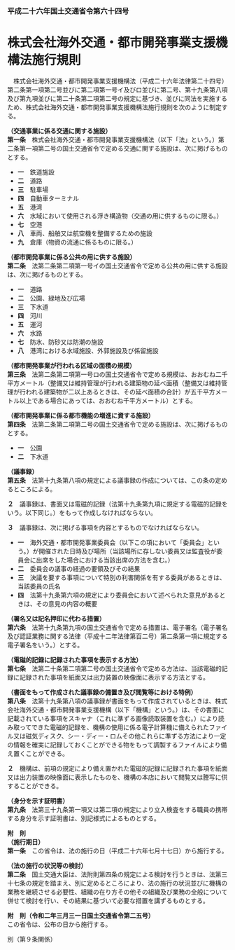 ### 平成二十六年国土交通省令第六十四号  
# 株式会社海外交通・都市開発事業支援機構法施行規則  
　株式会社海外交通・都市開発事業支援機構法（平成二十六年法律第二十四号）第二条第一項第二号並びに第二項第一号イ及びロ並びに第二号、第十九条第八項及び第九項並びに第二十条第二項第二号の規定に基づき、並びに同法を実施するため、株式会社海外交通・都市開発事業支援機構法施行規則を次のように制定する。  
  
**（交通事業に係る交通に関する施設）**  
**第一条**　株式会社海外交通・都市開発事業支援機構法（以下「法」という。）第二条第一項第二号の国土交通省令で定める交通に関する施設は、次に掲げるものとする。  
* **一**　鉄道施設  
* **二**　道路  
* **三**　駐車場  
* **四**　自動車ターミナル  
* **五**　港湾  
* **六**　水域において使用される浮き構造物（交通の用に供するものに限る。）  
* **七**　空港  
* **八**　車両、船舶又は航空機を整備するための施設  
* **九**　倉庫（物資の流通に係るものに限る。）  
  
**（都市開発事業に係る公共の用に供する施設）**  
**第二条**　法第二条第二項第一号イの国土交通省令で定める公共の用に供する施設は、次に掲げるものとする。  
* **一**　道路  
* **二**　公園、緑地及び広場  
* **三**　下水道  
* **四**　河川  
* **五**　運河  
* **六**　水路  
* **七**　防水、防砂又は防潮の施設  
* **八**　港湾における水域施設、外郭施設及び係留施設  
  
**（都市開発事業が行われる区域の面積の規模）**  
**第三条**　法第二条第二項第一号ロの国土交通省令で定める規模は、おおむね二千平方メートル（整備又は維持管理が行われる建築物の延べ面積（整備又は維持管理が行われる建築物が二以上あるときは、その延べ面積の合計）が五千平方メートル以上である場合にあっては、おおむね千平方メートル）とする。  
  
**（都市開発事業に係る都市機能の増進に資する施設）**  
**第四条**　法第二条第二項第二号の国土交通省令で定める施設は、次に掲げるものとする。  
* **一**　公園  
* **二**　下水道  
  
**（議事録）**  
**第五条**　法第十九条第八項の規定による議事録の作成については、この条の定めるところによる。  
  
**２**　議事録は、書面又は電磁的記録（法第十九条第九項に規定する電磁的記録をいう。以下同じ。）をもって作成しなければならない。  
  
**３**　議事録は、次に掲げる事項を内容とするものでなければならない。  
* **一**　海外交通・都市開発事業委員会（以下この項において「委員会」という。）が開催された日時及び場所（当該場所に存しない委員又は監査役が委員会に出席をした場合における当該出席の方法を含む。）  
* **二**　委員会の議事の経過の要領及びその結果  
* **三**　決議を要する事項について特別の利害関係を有する委員があるときは、当該委員の氏名  
* **四**　法第十九条第六項の規定により委員会において述べられた意見があるときは、その意見の内容の概要  
  
**（署名又は記名押印に代わる措置）**  
**第六条**　法第十九条第九項の国土交通省令で定める措置は、電子署名（電子署名及び認証業務に関する法律（平成十二年法律第百二号）第二条第一項に規定する電子署名をいう。）とする。  
  
**（電磁的記録に記録された事項を表示する方法）**  
**第七条**　法第二十条第二項第二号の国土交通省令で定める方法は、当該電磁的記録に記録された事項を紙面又は出力装置の映像面に表示する方法とする。  
  
**（書面をもって作成された議事録の備置き及び閲覧等における特例）**  
**第八条**　法第十九条第八項の議事録が書面をもって作成されているときは、株式会社海外交通・都市開発事業支援機構（以下「機構」という。）は、その書面に記載されている事項をスキャナ（これに準ずる画像読取装置を含む。）により読み取ってできた電磁的記録を、機構の使用に係る電子計算機に備えられたファイル又は磁気ディスク、シー・ディー・ロムその他これらに準ずる方法により一定の情報を確実に記録しておくことができる物をもって調製するファイルにより備え置くことができる。  
  
**２**　機構は、前項の規定により備え置かれた電磁的記録に記録された事項を紙面又は出力装置の映像面に表示したものを、機構の本店において閲覧又は謄写に供することができる。  
  
**（身分を示す証明書）**  
**第九条**　法第三十九条第一項又は第二項の規定により立入検査をする職員の携帯する身分を示す証明書は、別記様式によるものとする。  
  
**附　則**  
**（施行期日）**  
**第一条**　この省令は、法の施行の日（平成二十六年七月十七日）から施行する。  
  
**（法の施行の状況等の検討）**  
**第二条**　国土交通大臣は、法附則第四条の規定による検討を行うときは、法第三十七条の規定を踏まえ、別に定めるところにより、法の施行の状況並びに機構の業務を継続させる必要性、組織の在り方その他その組織及び業務の全般について併せて検討を行い、その結果に基づいて必要な措置を講ずるものとする。  
  
**附　則（令和二年三月三一日国土交通省令第二五号）**  
この省令は、公布の日から施行する。  
  
別（第９条関係）  

          
        